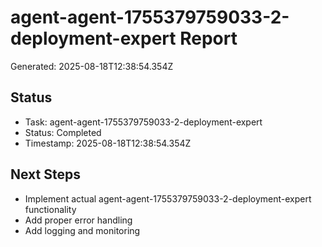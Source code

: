 # agent-agent-1755379759033-2-deployment-expert Report

Generated: 2025-08-18T12:38:54.354Z

## Status
- Task: agent-agent-1755379759033-2-deployment-expert
- Status: Completed
- Timestamp: 2025-08-18T12:38:54.354Z

## Next Steps
- Implement actual agent-agent-1755379759033-2-deployment-expert functionality
- Add proper error handling
- Add logging and monitoring
